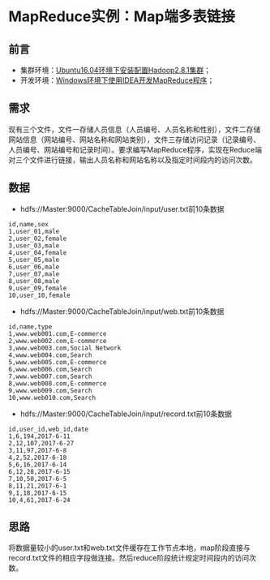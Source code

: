 # MapReduce实例：Map端多表链接

## 前言

- 集群环境：[Ubuntu16.04环境下安装配置Hadoop2.8.1集群](./installing-hadoop2.8.1-on-ubuntu.md)；
- 开发环境：[Windows环境下使用IDEA开发MapReduce程序](./developing-mapreduce-programs-using-idea-in-windows-environment.md)；

## 需求

现有三个文件，文件一存储人员信息（人员编号、人员名称和性别），文件二存储网站信息（网站编号、网站名称和网站类别），文件三存储访问记录（记录编号、人员编号、网站编号和记录时间）。要求编写MapReduce程序，实现在Reduce端对三个文件进行链接，输出人员名称和网站名称以及指定时间段内的访问次数。

## 数据

- hdfs://Master:9000/CacheTableJoin/input/user.txt前10条数据
```text
id,name,sex
1,user_01,male
2,user_02,female
3,user_03,male
4,user_04,female
5,user_05,male
6,user_06,male
7,user_07,male
8,user_08,male
9,user_09,female
10,user_10,female
```

- hdfs://Master:9000/CacheTableJoin/input/web.txt前10条数据
```text
id,name,type
1,www.web001.com,E-commerce
2,www.web002.com,E-commerce
3,www.web003.com,Social Network
4,www.web004.com,Search
5,www.web005.com,E-commerce
6,www.web006.com,Search
7,www.web007.com,Search
8,www.web008.com,E-commerce
9,www.web009.com,Search
10,www.web010.com,Search
```

- hdfs://Master:9000/CacheTableJoin/input/record.txt前10条数据
```text
id,user_id,web_id,date
1,6,194,2017-6-11
2,12,107,2017-6-27
3,11,97,2017-6-8
4,2,52,2017-6-18
5,6,16,2017-6-14
6,12,28,2017-6-15
7,10,50,2017-6-5
8,11,21,2017-6-1
9,1,18,2017-6-15
10,4,61,2017-6-24
```

## 思路

将数据量较小的user.txt和web.txt文件缓存在工作节点本地，map阶段直接与record.txt文件的相应字段做连接。然后reduce阶段统计规定时间段内的访问次数。

